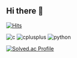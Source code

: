 ## Hi there 👋

<!--
**harimyong/harimyong** is a ✨ _special_ ✨ repository because its `README.md` (this file) appears on your GitHub profile.

Here are some ideas to get you started:

- 🔭 I’m currently working on ...
- 🌱 I’m currently learning ...
- 👯 I’m looking to collaborate on ...
- 🤔 I’m looking for help with ...
- 💬 Ask me about ...
- 📫 How to reach me: ...
- 😄 Pronouns: ...
- ⚡ Fun fact: ...
-->
[![Hits](https://hits.seeyoufarm.com/api/count/incr/badge.svg?url=https%3A%2F%2Fgithub.com%2Fharimyong&count_bg=%23EEBB62&title_bg=%23EAAD77&icon=&icon_color=%23E7E7E7&title=hits&edge_flat=false)](https://hits.seeyoufarm.com)

![c](https://img.shields.io/badge/c-A8B9CC.svg?&style=for-the-badge&logo=c&logoColor=white)
![cplusplus](https://img.shields.io/badge/cplusplus-00599C.svg?&style=for-the-badge&logo=cplusplus&logoColor=white)
![python](https://img.shields.io/badge/python-3776AB.svg?&style=for-the-badge&logo=python&logoColor=white)

[![Solved.ac Profile](http://mazassumnida.wtf/api/v2/generate_badge?boj=dydals1004)](https://solved.ac/dydals1004/)
